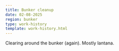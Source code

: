 ```yaml
---
title: Bunker cleanup
date: 02-08-2025
region: bunker
type: work-history
template: work-history.html
---
```


Clearing around the bunker (again). Mostly lantana.